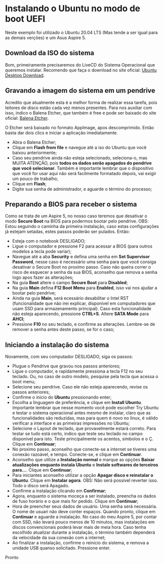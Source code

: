 # Instalando o Ubuntu no modo de boot UEFI
Neste exemplo foi utilizado o Ubuntu 20.04 LTS (Mas tende a ser igual para as demais verções) e um Asus Aspire 5.

## Download da ISO do sistema
Bom, primeiramente precisaremos do LiveCD do Sistema Operacional que queremos instalar. Recomendo que faça o download no site oficial: [Ubuntu Desktop Download](https://ubuntu.com/download/desktop).

## Gravando a imagem do sistema em um pendrive
Acredito que atualmente esta é a melhor forma de realizar essa tarefa, pois leitores de disco estão cada vez menos presentes. Para nos auxiliar com isso, indico o Balena Etcher, que também é free e pode ser baixado do site oficial: [Balena Etcher](https://www.balena.io/etcher/).

O Etcher será baixado no formato AppImage, apos descomprimido. Então basta dar dois clics e iniciar a aplicação imediatamente. 
- Abra o Balena Etcher;
- Clique em **Flash from file** e navegue até a iso do Ubuntu que você baixou anteriormente;
- Caso seu pendrive ainda não esteja selecionado, seleciona-o, mas MUITA ATENÇÃO, pois **todos os dados serão apagados do pendrive que você selecionar**. Também é importante lembrar que o dispositivo que você for usar aqui não será facilmente formatado depois, vai exigir um pouco de trabalho;
- Clique em **Flash**;
- Digite sua senha de administrador, e aguarde o término do processo;

## Preparando a BIOS para receber o sistema
Como se trata de um Aspire 5, no nosso caso teremos que desativar o modo **Secure Boot** na BIOS para podermos bootar pelo pendrive. OBS: Estou seguindo o caminha da primeira instalação, caso estas configurações já estejam setadas, estes passos poderão ser pulados.
Então:
- Esteja com o notebook DESLIGADO;
- Ligue o computador e pressione F2 para acessar a BIOS (para outros modelos a tecla pode variar);
- Navegue até a aba **Security** e defina uma senha em **Set Supervisor Password**, nesse caso é necessário uma senha para que você consiga desativar o Secure Boot no proximo passo. Caso não queira correr o risco de esquecer a senha da sua BIOS, aconselho que remova a senha logo apos fazer as alterações;
- Na guia **Boot** altere o campo **Secure Boot** para **Disabled**;
- Na guia **Main** defina **F12 Boot Menu** para **Enabled**, isso vai nos ajudar a bootar pelo pendrive;
- Ainda na guia **Main**, será ecessário desabilitar o Intel RST (funcionalidade que não irei explicar, disponível em computadores que usam SSD para armazenamento principal). Caso esta funcionalidade não esteja aparecendo, pressione **CTRL+S**. Altere **SATA Mode** para **AHCI**;
- Pressione **F10** no seu teclado, e confirme as alterações. Lembre-se de remover a senha antes deste passo, se for o caso;

## Iniciando a instalação do sistema
Novamente, com seu computador DESLIGADO, siga os passos:
- Plugue o Pendrive que gravou nos passos anteriores;
- Ligue o computador, e rapidamente pressiona a tecla F12 no seu teclado. Ou, no caso de outro modelo, pesquise pela tecla que acessa o boot menu;
- Selecione seu pendrive. Caso ele não esteja aparecendo, revise os passos anteriores;
- Confirme o inicio do **Ubuntu** pressionando enter;
- Escolha a linguagem de preferência, e clique em **Install Ubuntu**. Importante lembrar que nesse momento você pode escolher Try Ubuntu e testar o sistema operacional antes mesmo de instalar, claro que as funcionalidades são reduzidas, mas para quem é novo no linux, é válido verificar a interface e as primeiras impressões no Ubuntu;
- Selecione o Layout de teclado, que provavelmente estará correto. Para testar se tudo está certo, indico que teste seu teclado no campo disponível para isto. Teste principalmente os acentos, simbolos e o Ç. Clique em **Continuar**;
- No proximo passo, aconselho que conecte-se a internet se tiveres uma conexão razoável, e tempo. Conecte-se, e clique em **Continuar**.
- Aconselho que utilize a **Instalação normal** e marque as opções **Baixar atualizações enquanto instala Ubuntu** e **Instale softwares de terceiros para...**. Clique em **Continuar**;
- Para iniciantes aconselho utilizar a opção **Apagar disco e reinstalar o Ubuntu**. Clique em **Instalar agora**. OBS: Não será possível reverter isso. Todo o disco será Apagado.
- Confirme a instalação clicando em **Confirmar**;
- Agora, enquanto o sistema moceça a ser instalado, preencha os dados de fuso horário e o que mais for pedido. Clique em **Continuar**;
- Hora de preencher seus dados de usuário. Uma senha será necessária. O nome de usuari não deve conter espaços. Quando pronto, clique em **Continuar** e aguarde a instalação. No caso do meu Aspire 5, por contar com SSD, não levará pouco menos de 10 minutos, mas instalações em discos convencionais poderá levar mais de meia hora. Caso tenha escolhido atualizar durante a instalação, o término também dependerá da velocidade da sua conexão com a internet;
- Ao finalizar a instalação, confirme o reinicio do sistema, e remova a unidade USB quanso solicitado. Pressione enter.

Pronto